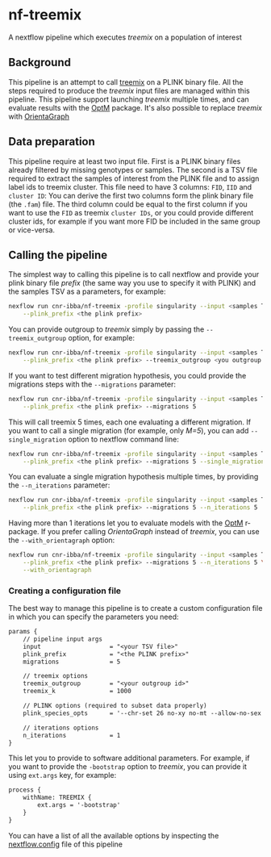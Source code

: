 
# nf-treemix

A nextflow pipeline which executes *treemix* on a population of interest

## Background

This pipeline is an attempt to call [treemix](https://bitbucket.org/nygcresearch/treemix/wiki/Home)
on a PLINK binary file. All the steps required to produce the *treemix* input files
are managed within this pipeline.
This pipeline support launching *treemix* multiple times, and can evaluate
results with the [OptM](https://cran.r-project.org/web/packages/OptM/index.html)
package. It's also possible to replace *treemix* with [OrientaGraph](https://github.com/sriramlab/OrientAGraph)

## Data preparation

This pipeline require at least two input file. First is a PLINK binary files already
filtered by missing genotypes or samples. The second is a TSV file required to extract
the samples of interest from the PLINK file and to assign label ids to treemix cluster.
This file need to have 3 columns: `FID`, `IID` and `cluster ID`: You can derive the first
two columns form the plink binary file (the `.fam`) file. The third column could be
equal to the first column if you want to use the `FID` as treemix `cluster IDs`, or
you could provide different cluster ids, for example if you want more FID be included
in the same group or vice-versa.

## Calling the pipeline

The simplest way to calling this pipeline is to call nextflow and provide your
plink binary file *prefix* (the same way you use to specify it with PLINK)
and the samples TSV as a parameters, for example:

```bash
nexflow run cnr-ibba/nf-treemix -profile singularity --input <samples TSV> \
    --plink_prefix <the plink prefix>
```

You can provide outgroup to *treemix* simply by passing the `--treemix_outgroup`
option, for example:

```bash
nexflow run cnr-ibba/nf-treemix -profile singularity --input <samples TSV> \
    --plink_prefix <the plink prefix> --treemix_outgroup <you outgroup ID>
```

If you want to test different migration hypothesis, you could provide the
migrations steps with the `--migrations` parameter:

```bash
nexflow run cnr-ibba/nf-treemix -profile singularity --input <samples TSV> \
    --plink_prefix <the plink prefix> --migrations 5
```

This will call treemix 5 times, each one evaluating a different migration. If you
want to call a single migration (for example, only *M=5*), you can add `--single_migration`
option to nextflow command line:

```bash
nexflow run cnr-ibba/nf-treemix -profile singularity --input <samples TSV> \
    --plink_prefix <the plink prefix> --migrations 5 --single_migration
```

You can evaluate a single migration hypothesis multiple times, by providing the
`--n_iterations` parameter:

```bash
nexflow run cnr-ibba/nf-treemix -profile singularity --input <samples TSV> \
    --plink_prefix <the plink prefix> --migrations 5 --n_iterations 5
```

Having more than 1 iterations let you to evaluate models with the
[OptM](https://cran.r-project.org/web/packages/OptM/index.html) r-package.
If you prefer calling *OrientaGraph* instead of *treemix*, you can use the
`--with_orientagraph` option:

```bash
nexflow run cnr-ibba/nf-treemix -profile singularity --input <samples TSV> \
    --plink_prefix <the plink prefix> --migrations 5 --n_iterations 5 \
    --with_orientagraph
```

### Creating a configuration file

The best way to manage this pipeline is to create a custom configuration file in
which you can specify the parameters you need:

```txt
params {
    // pipeline input args
    input                   = "<your TSV file>"
    plink_prefix            = "<the PLINK prefix>"
    migrations              = 5

    // treemix options
    treemix_outgroup        = "<your outgroup id>"
    treemix_k               = 1000

    // PLINK options (required to subset data properly)
    plink_species_opts      = '--chr-set 26 no-xy no-mt --allow-no-sex'

    // iterations options
    n_iterations            = 1
}
```

This let you to provide to software additional parameters. For example, if you
want to provide the `-bootstrap` option to *treemix*, you can provide it using
`ext.args` key, for example:

```txt
process {
    withName: TREEMIX {
        ext.args = '-bootstrap'
    }
}
```

You can have a list of all the available options by inspecting the
[nextflow.config](https://github.com/cnr-ibba/nf-treemix/blob/master/nextflow.config)
file of this pipeline
